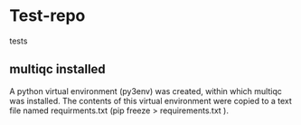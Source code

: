 # Test-repo
tests

## multiqc installed 
A python virtual environment (py3env) was created, within which multiqc was installed. The contents of this virtual environment were copied to a text file named requirments.txt (pip freeze > requirements.txt
).
